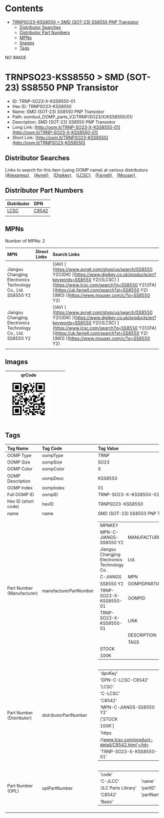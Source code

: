 



Contents
========

* [TRNPSO23-KSS8550 > SMD (SOT-23) SS8550 PNP Transistor](#trnpso23-kss8550--smd-sot-23-ss8550-pnp-transistor)
	* [Distributor Searches](#distributor-searches)
	* [Distributor Part Numbers](#distributor-part-numbers)
	* [MPNs](#mpns)
	* [Images](#images)
	* [Tags](#tags)
  
NO IMAGE  
# TRNPSO23-KSS8550 > SMD (SOT-23) SS8550 PNP Transistor

- ID: TRNP-SO23-X-KSS8550-01
- Hex ID: TRNPSO23-KSS8550
- Name: SMD (SOT-23) SS8550 PNP Transistor
- Path: oomlout_OOMP_parts_V2/TRNP/SO23/X/KSS8550/01/
- Description: SMD (SOT-23) SS8550 PNP Transistor
- Long Link: [http://oom.lt/TRNP-SO23-X-KSS8550-01](http://oom.lt/TRNP-SO23-X-KSS8550-01)
- Short Link: [http://oom.lt/TRNPSO23-KSS8550](http://oom.lt/TRNPSO23-KSS8550)

## Distributor Searches
  
Links to search for this item (using OOMP name) at various distributors  
[(Aliexpress) ](https://www.aliexpress.com/wholesale?SearchText=1117SMD+SOT-23+SS8550+PNP+Transistor)&nbsp;&nbsp;&nbsp;[(Avnet) ](https://www.avnet.com/shop/us/search/SMD+SOT-23+SS8550+PNP+Transistor)&nbsp;&nbsp;&nbsp;[(Digikey) ](https://www.digikey.co.uk/en/products/result?s=SMD+SOT-23+SS8550+PNP+Transistor)&nbsp;&nbsp;&nbsp;[(LCSC) ](https://www.lcsc.com/search?q=SMD+SOT-23+SS8550+PNP+Transistor)&nbsp;&nbsp;&nbsp;[(Farnell) ](https://uk.farnell.com/search?st=SMD+SOT-23+SS8550+PNP+Transistor)&nbsp;&nbsp;&nbsp;[(Mouser) ](https://www.mouser.com/c/?q=SMD+SOT-23+SS8550+PNP+Transistor)&nbsp;&nbsp;&nbsp;
## Distributor Part Numbers
  

|Distributor|DPN|
| :--- | :--- |
|[LCSC](https://www.lcsc.com/product-detail/C8542.html)|[C8542](https://www.lcsc.com/product-detail/C8542.html)|
|||

## MPNs
  
Number of MPNs: 2  

|MPN|Direct Links|Search Links|
| :--- | :--- | :--- |
|Jiangsu Changjing Electronics Technology Co., Ltd.<br>SS8550 Y2||[(AV) ](https://www.avnet.com/shop/us/search/SS8550 Y2)[(DK) ](https://www.digikey.co.uk/products/en?keywords=SS8550 Y2)[(LCSC) ](https://www.lcsc.com/search?q=SS8550 Y2)[(FA) ](https://uk.farnell.com/search?st=SS8550 Y2)[(MO) ](https://www.mouser.com/c/?q=SS8550 Y2)|
|Jiangsu Changjing Electronics Technology Co., Ltd.<br>SS8550 Y2||[(AV) ](https://www.avnet.com/shop/us/search/SS8550 Y2)[(DK) ](https://www.digikey.co.uk/products/en?keywords=SS8550 Y2)[(LCSC) ](https://www.lcsc.com/search?q=SS8550 Y2)[(FA) ](https://uk.farnell.com/search?st=SS8550 Y2)[(MO) ](https://www.mouser.com/c/?q=SS8550 Y2)|
||||

## Images
  

|qrCode<br>[![](https://raw.githubusercontent.com/oomlout/oomlout_OOMP_parts_V2/main/TRNP/SO23/X/KSS8550/01/qrCode_140.png)](https://github.com/oomlout/oomlout_OOMP_parts_V2/tree/main/TRNP/SO23/X/KSS8550/01/qrCode.png)||||
| :---: | :---: | :---: | :---: |

## Tags
  

|Tag Name|Tag Code|Tag Value|
| :--- | :--- | :--- |
|OOMP Type|oompType|TRNP|
|OOMP Size|oompSize|SO23|
|OOMP Color|oompColor|X|
|OOMP Description|oompDesc|KSS8550|
|OOMP Index|oompIndex|01|
|Full OOMP ID|oompID|TRNP-SO23-X-KSS8550-01|
|Hex ID (short code)|hexID|TRNPSO23-KSS8550|
|name|name|SMD (SOT-23) SS8550 PNP Transistor|
|Part Number (Manufacturer)|manufacturerPartNumber|<table><tr><td>MPNKEY</td></tr><tr><td> MPN-C-JIANGS-SS8550 Y2</td><td> MANUFACTURER</td></tr><tr><td> Jiangsu Changjing Electronics Technology Co.</td><td> Ltd.</td><td> MANUCODE</td></tr><tr><td> C-JIANGS</td><td> MPN</td></tr><tr><td> SS8550 Y2</td><td> OOMPIDPARTIAL</td></tr><tr><td> TRNP-SO23-X-KSS8550-01</td><td> OOMPID</td></tr><tr><td> TRNP-SO23-X-KSS8550-01</td><td> LINK</td></tr><tr><td> </td><td> DESCRIPTION</td></tr><tr><td> </td><td> TAGS</td></tr><tr><td> STOCK</td></tr><tr><td>100K</td></tr></table></td><td> <table><tr><td>MPNKEY</td></tr><tr><td> MPN-C-JIANGS-SS8550 Y2</td><td> MANUFACTURER</td></tr><tr><td> Jiangsu Changjing Electronics Technology Co.</td><td> Ltd.</td><td> MANUCODE</td></tr><tr><td> C-JIANGS</td><td> MPN</td></tr><tr><td> SS8550 Y2</td><td> OOMPIDPARTIAL</td></tr><tr><td> TRNP-SO23-X-KSS8550-01</td><td> OOMPID</td></tr><tr><td> TRNP-SO23-X-KSS8550-01</td><td> LINK</td></tr><tr><td> </td><td> DESCRIPTION</td></tr><tr><td> </td><td> TAGS</td></tr><tr><td> STOCK</td></tr><tr><td>100K</td></tr></table>|
|Part Number (Distributor)|distributorPartNumber|<table><tr><td>'dpnKey'</td></tr><tr><td> 'DPN-C-LCSC-C8542'</td><td> 'DISTRIBUTOR'</td></tr><tr><td> 'LCSC'</td><td> 'DISTRCODE'</td></tr><tr><td> 'C-LCSC'</td><td> 'DPN'</td></tr><tr><td> 'C8542'</td><td> 'MPN'</td></tr><tr><td> 'MPN-C-JIANGS-SS8550 Y2'</td><td> 'TAGS'</td></tr><tr><td> ['STOCK</td></tr><tr><td>100K']</td><td> 'LINK'</td></tr><tr><td> 'https</td></tr><tr><td>//www.lcsc.com/product-detail/C8542.html'</td><td> 'OOMPID'</td></tr><tr><td> 'TRNP-SO23-X-KSS8550-01'</td></tr></table>|
|Part Number (OPL)|oplPartNumber|<table><tr><td>'code'</td></tr><tr><td> 'C-JLCC'</td><td> 'name'</td></tr><tr><td> 'JLC Parts Library'</td><td> 'partID'</td></tr><tr><td> 'C8542'</td><td> 'partName'</td></tr><tr><td> 'Basic'</td></tr></table>|
||||
